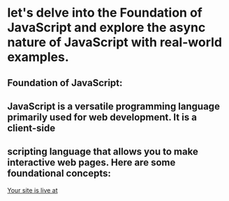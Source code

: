 # let's delve into the Foundation of JavaScript and explore the async nature of JavaScript with real-world examples.

## Foundation of JavaScript:
## JavaScript is a versatile programming language primarily used for web development. It is a client-side
## scripting language that allows you to make interactive web pages. Here are some foundational concepts:
[Your site is live at](https://roohith.github.io/Foundation/)
